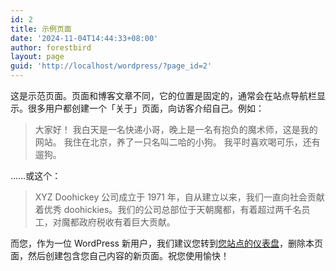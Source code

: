 ```yaml
---
id: 2
title: 示例页面
date: '2024-11-04T14:44:33+08:00'
author: forestbird
layout: page
guid: 'http://localhost/wordpress/?page_id=2'
---
```


这是示范页面。页面和博客文章不同，它的位置是固定的，通常会在站点导航栏显示。很多用户都创建一个「关于」页面，向访客介绍自己。例如：

> 大家好！ 我白天是一名快递小哥，晚上是一名有抱负的魔术师，这是我的网站。 我住在北京，养了一只名叫二哈的小狗。 我平时喜欢喝可乐，还有遛狗。

……或这个：

> XYZ Doohickey 公司成立于 1971 年，自从建立以来，我们一直向社会贡献着优秀 doohickies。我们的公司总部位于天朝魔都，有着超过两千名员工，对魔都政府税收有着巨大贡献。

而您，作为一位 WordPress 新用户，我们建议您转到[您站点的仪表盘](http://localhost/wordpress/wp-admin/)，删除本页面，然后创建包含您自己内容的新页面。祝您使用愉快！